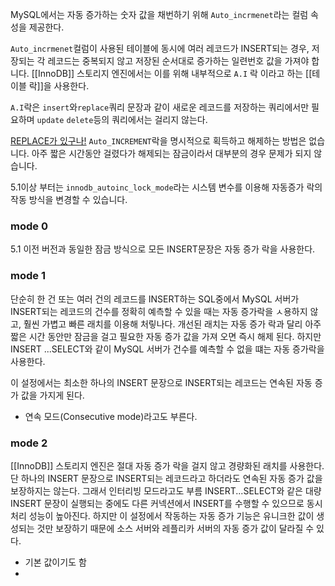 MySQL에서는 자동 증가하는 숫자 값을 채번하기 위해 `Auto_incrmenet`라는 컬럼 속성을 제공한다. 

`Auto_incrmenet`컬럼이 사용된 테이블에 동시에 여러 레코드가 INSERT되는 경우, 저장되는 각 레코드는 중복되지 않고 저장된 순서대로 증가하는 일련번호 값을 가져야 합니다.
[[InnoDB]] 스토리지 엔진에서는 이를 위해 내부적으로 `A.I` 락 이라고 하는 [[테이블 락]]을 사용한다.

`A.I`락은 `insert`와`replace`쿼리 문장과 같이 새로운 레코드를 저장하는 쿼리에서만 필요하며 `update` `delete`등의 쿼리에서는 걸리지 않는다. 


[REPLACE가 있구나!](https://dev.mysql.com/doc/refman/8.0/en/replace.html)
`Auto_INCREMENT`락을 명시적으로 획득하고 해제하는 방법은 없습니다. 아주 짧은 시간동안 걸렸다가 해제되는 잠금이라서 대부분의 경우 문제가 되지 않습니다.


5.1이상 부터는 `innodb_autoinc_lock_mode`라는 시스템 변수를 이용해 자동증가 락의 작동 방식을 변경할 수 있습니다.

### mode 0
5.1 이전 버전과 동일한 잠금 방식으로 모든 INSERT문장은 자동 증가 락을 사용한다.

### mode 1
단순히 한 건 또는 여러 건의 레코드를 INSERT하는 SQL중에서 MySQL 서버가 INSERT되는 레코드의 건수를 정확히 예측할 수 있을 때는 자동 증가락을 ㅅ용하지 않고, 훨씬 가볍고 빠른 래치를 이용해 처맇나다.
개선된 래치는 자동 증가 락과 달리 아주 짧은 시간 동안만 잠금을 걸고 필요한 자동 증가 값을 가져 오면 즉시 해제 된다. 
하지만 INSERT ...SELECT와 같이 MySQL 서버가 건수를 예측할 수 없을 떄는 자동 증가락을 사용한다.

이 설정에서는 최소한 하나의 INSERT 문장으로 INSERT되는 레코드는 연속된 자동 증가 값을 가지게 된다. 
- 연속 모드(Consecutive mode)라고도 부른다. 
### mode 2
[[InnoDB]] 스토리지 엔진은 절대 자동 증가 락을 걸지 않고 경량화된 래치를 사용한다.
단 하나의 INSERT 문장으로 INSERT되는 레코드라고 하더라도 연속된 자동 증가 값을 보장하지는 않는다. 그래서 인터리빙 모드라고도 부름
INSERT...SELECT와 같은 대량 INSERT 문장이 실행되는 중에도 다른 커넥션에서 INSERT를 수행할 수 있으므로 동시 처리 성능이 높아진다. 하지만 이 설정에서 작동하는 자동 증가 기능은 유니크한 값이 생성되는 것만 보장하기 때문에 소스 서버와 레플리카 서버의 자동 증가 값이 달라질 수 있다.
- 기본 값이기도 함
-
